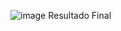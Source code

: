 ![image](https://github.com/mockjk/bimestral-pdm/assets/124210151/5c38dc6f-3af9-4e20-97f8-f1eff90e44c6)
Resultado Final
